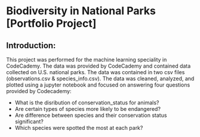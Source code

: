 # **Biodiversity in National Parks [Portfolio Project]**

## **Introduction:**
This project was performed for the machine learning speciality in CodeCademy. The data was provided by CodeCademy and contained
data collected on U.S. national parks. The data was contained in two csv files (observations.csv & species_info.csv). The data was 
cleaned, analyzed, and plotted using a jupyter notebook and focused on answering four questions provided by Codecademy:
- What is the disribution of conservation_status for animals?
- Are certain types of species more likely to be endangered?
- Are difference between species and their conservation status significant?
- Which species were spotted the most at each park?

